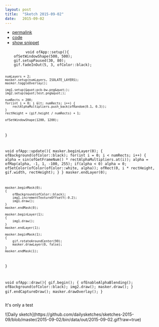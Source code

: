 ```yaml
---
layout: post
title:  "Sketch 2015-09-02"
date:   2015-09-02
---
```

<div class="code">
    <ul>
		<li><a href="{% post_url 2015-09-02-sketch %}">permalink</a></li>
		<li><a href="https://github.com/dailysketches/sketches-2015-09/tree/master/2015-09-02">code</a></li>
		<li><a href="#" class="snippet-button">show snippet</a></li>
	</ul>
    <pre class="snippet">
        <code class="cpp">void ofApp::setup(){
    ofSetWindowShape(500, 500);
    gif.setupPaused(30, 80);
    gif.fadeInOut(5, 3, ofColor::black);

    numLayers = 2;
    masker.setup(numLayers, ISOLATE_LAYERS);
    masker.toggleOverlay();
    
    img1.setup(&quot;pcb-bw.png&quot;);
    img2.setup(&quot;test.png&quot;);
    
    numRects = 200;
    for(int i = 0; i &lt; numRects; i++) {
        rectAlphaMultipliers.push_back(ofRandom(0.1, 0.3));
    }
    rectHeight = (gif.height / numRects) + 1;
    
    ofSetWindowShape(1200, 1200);
}

void ofApp::update(){
    masker.beginLayer(0);
    {
        ofBackground(ofColor::black);
        for(int i = 0; i &lt; numRects; i++) {
            alpha = sin(ofGetFrameNum() * rectAlphaMultipliers.at(i));
            alpha = ofMap(alpha, -1, 1, -100, 255);
            if(alpha &lt; 0) alpha = 0;
            ofSetColor(ofColor(ofColor::white, alpha));
            ofRect(0, i * rectHeight, gif.width, rectHeight);
        }
    }
    masker.endLayer(0);
    
    masker.beginMask(0);
    {
        ofBackground(ofColor::black);
        img1.incrementTextureOffsetY(-0.2);
        img1.draw();
    }
    masker.endMask(0);

    masker.beginLayer(1);
    {
        img1.draw();
    }
    masker.endLayer(1);
    
    masker.beginMask(1);
    {
        gif.rotateAroundCenter(90);
        masker.drawLayer(0, false);
    }
    masker.endMask(1);
}

void ofApp::draw(){
    gif.begin();
    {
        ofEnableAlphaBlending();
        ofBackground(ofColor::black);
        img2.draw();
        masker.draw();
    }
    gif.endCaptureDraw();
    masker.drawOverlay();
}</code>
    </pre>
</div>
<p class="description">It's only a test</p>
![Daily sketch](https://github.com/dailysketches/sketches-2015-09/blob/master/2015-09-02/bin/data/out/2015-09-02.gif?raw=true)
